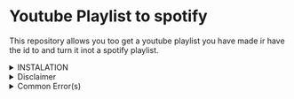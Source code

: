 # Youtube Playlist to spotify

This repository allows you too get a youtube playlist you have made ir have the id to and turn it inot a spotify playlist.


<details closed>
<Summary>INSTALATION</Summary>
<br>

1. follow this tutorial to get your [youtube api key](https://www.youtube.com/watch?v=2HRtQhj4HoQ&embeds_referring_euri=https%3A%2F%2Fwww.bing.com%2F&embeds_referring_origin=https%3A%2F%2Fwww.bing.com&source_ve_path=Mjg2NjY)<br /> 

2. to set up your spotify api goto [spotify api](https://developer.spotify.com/dashboard) <br />

3. sign in<br />

4. creat an app<br />

5. fill out all the info thats required(ie. name, description, etc)<br />

6. add this as the callback address http://localhost:8888/callback<br />

7. copy the client id and client secret too config.js<br />

8. to get your auth code cop and paste <br />
everything past <http://localhost:8888/callback?code=> into the command line
</details>
<details closed>
<Summary>Disclaimer</Summary>
<br>
* This is a third-party modification for spotify and youtube.  It's important to use it responsibly and at your own risk.
* i havent set up requirements.txt right so dont try and download the dependents from itjust download them manually for now :p

</details>
<details closed>
  
<Summary>Common Error(s)</Summary>
<br>

if you recieve this error it means the youtube playlist is private and you need to public it or get the owner to public it.

```js
Error fetching YouTube playlist videos: {
  error: {
    code: 404,
    message: "The playlist identified with the request's <code>playlistId</code> parameter cannot be found.",
    errors: [ [Object] ]
  }
}
```

</details>


